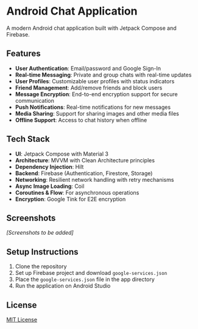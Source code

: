 # Android Chat Application

A modern Android chat application built with Jetpack Compose and Firebase.

## Features

- **User Authentication**: Email/password and Google Sign-In
- **Real-time Messaging**: Private and group chats with real-time updates
- **User Profiles**: Customizable user profiles with status indicators
- **Friend Management**: Add/remove friends and block users
- **Message Encryption**: End-to-end encryption support for secure communication
- **Push Notifications**: Real-time notifications for new messages
- **Media Sharing**: Support for sharing images and other media files
- **Offline Support**: Access to chat history when offline

## Tech Stack

- **UI**: Jetpack Compose with Material 3
- **Architecture**: MVVM with Clean Architecture principles
- **Dependency Injection**: Hilt
- **Backend**: Firebase (Authentication, Firestore, Storage)
- **Networking**: Resilient network handling with retry mechanisms
- **Async Image Loading**: Coil
- **Coroutines & Flow**: For asynchronous operations
- **Encryption**: Google Tink for E2E encryption

## Screenshots

*[Screenshots to be added]*

## Setup Instructions

1. Clone the repository
2. Set up Firebase project and download `google-services.json`
3. Place the `google-services.json` file in the app directory
4. Run the application on Android Studio

## License

[MIT License](LICENSE)